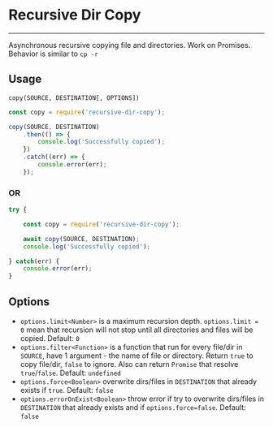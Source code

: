# Recursive Dir Copy

---

Asynchronous recursive copying file and directories. Work on Promises. Behavior is similar to `cp -r`

## Usage

`copy(SOURCE, DESTINATION[, OPTIONS])`

```javascript
const copy = require('recursive-dir-copy');

copy(SOURCE, DESTINATION)
	.then(() => {
		console.log('Successfully copied');
	})
	.catch((err) => {
		console.error(err);
	});
```
### OR

```javascript
try {

	const copy = require('recursive-dir-copy');

	await copy(SOURCE, DESTINATION);
	console.log('Successfully copied');

} catch(err) {
	console.error(err);
}
```

## Options

* `options.limit<Number>` is a maximum recursion depth. `options.limit = 0` mean that recursion will not stop until all directories and files will be copied. Default: `0`
* `options.filter<Function>` is a function that run for every file/dir in `SOURCE`, have 1 argument - the name of file or directory. Return `true` to copy file/dir, `false` to ignore. Also can return `Promise` that resolve `true`/`false`. Default: `undefined`
* `options.force<Boolean>` overwrite dirs/files in `DESTINATION` that already exists if `true`. Default: `false`
* `options.errorOnExist<Boolean>` throw error if try to overwrite dirs/files in `DESTINATION` that already exists and if `options.force=false`. Default: `false` 

